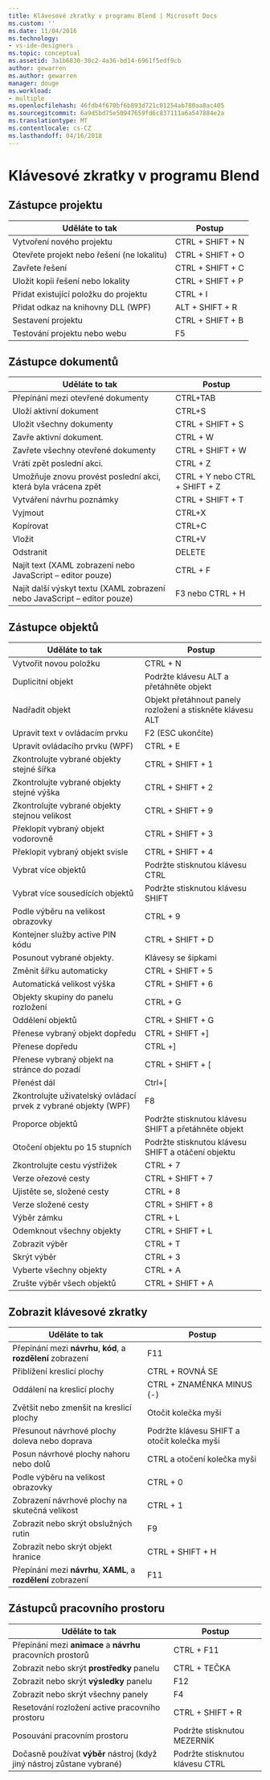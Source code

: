 ```yaml
---
title: Klávesové zkratky v programu Blend | Microsoft Docs
ms.custom: ''
ms.date: 11/04/2016
ms.technology:
- vs-ide-designers
ms.topic: conceptual
ms.assetid: 3a1b6830-30c2-4a36-bd14-6961f5edf9cb
author: gewarren
ms.author: gewarren
manager: douge
ms.workload:
- multiple
ms.openlocfilehash: 46fdb4f670bf6b893d721c01254ab780aa8ac405
ms.sourcegitcommit: 6a9d5bd75e50947659fd6c837111a6a547884e2a
ms.translationtype: MT
ms.contentlocale: cs-CZ
ms.lasthandoff: 04/16/2018
---
```

# <a name="keyboard-shortcuts-in-blend"></a>Klávesové zkratky v programu Blend
## <a name="project-shortcuts"></a>Zástupce projektu  
  
|Uděláte to tak|Postup|  
|----------------|-------------|  
|Vytvoření nového projektu|CTRL + SHIFT + N|  
|Otevřete projekt nebo řešení (ne lokalitu)|CTRL + SHIFT + O|  
|Zavřete řešení|CTRL + SHIFT + C|  
|Uložit kopii řešení nebo lokality|CTRL + SHIFT + P|  
|Přidat existující položku do projektu|CTRL + I|  
|Přidat odkaz na knihovny DLL (WPF)|ALT + SHIFT + R|  
|Sestavení projektu|CTRL + SHIFT + B|  
|Testování projektu nebo webu|F5|  
  
## <a name="document-shortcuts"></a>Zástupce dokumentů  
  
|Uděláte to tak|Postup|  
|----------------|-------------|  
|Přepínání mezi otevřené dokumenty|CTRL+TAB|  
|Uloží aktivní dokument|CTRL+S|  
|Uložit všechny dokumenty|CTRL + SHIFT + S|  
|Zavře aktivní dokument.|CTRL + W|  
|Zavřete všechny otevřené dokumenty|CTRL + SHIFT + W|  
|Vrátí zpět poslední akci.|CTRL + Z|  
|Umožňuje znovu provést poslední akci, která byla vrácena zpět|CTRL + Y nebo CTRL + SHIFT + Z|  
|Vytváření návrhu poznámky|CTRL + SHIFT + T|  
|Vyjmout|CTRL+X|  
|Kopírovat|CTRL+C|  
|Vložit|CTRL+V|  
|Odstranit|DELETE|  
|Najít text (XAML zobrazení nebo JavaScript – editor pouze)|CTRL + F|  
|Najít další výskyt textu (XAML zobrazení nebo JavaScript – editor pouze)|F3 nebo CTRL + H|  
  
## <a name="object-shortcuts"></a>Zástupce objektů  
  
|Uděláte to tak|Postup|  
|----------------|-------------|  
|Vytvořit novou položku|CTRL + N|  
|Duplicitní objekt|Podržte klávesu ALT a přetáhněte objekt|  
|Nadřadit objekt|Objekt přetáhnout panely rozložení a stiskněte klávesu ALT|  
|Upravit text v ovládacím prvku|F2 (ESC ukončíte)|  
|Upravit ovládacího prvku (WPF)|CTRL + E|  
|Zkontrolujte vybrané objekty stejné šířka|CTRL + SHIFT + 1|  
|Zkontrolujte vybrané objekty stejné výška|CTRL + SHIFT + 2|  
|Zkontrolujte vybrané objekty stejnou velikost|CTRL + SHIFT + 9|  
|Překlopit vybraný objekt vodorovně|CTRL + SHIFT + 3|  
|Překlopit vybraný objekt svisle|CTRL + SHIFT + 4|  
|Vybrat více objektů|Podržte stisknutou klávesu CTRL|  
|Vybrat více sousedících objektů|Podržte stisknutou klávesu SHIFT|  
|Podle výběru na velikost obrazovky|CTRL + 9|  
|Kontejner služby active PIN kódu|CTRL + SHIFT + D|  
|Posunout vybrané objekty.|Klávesy se šipkami|  
|Změnit šířku automaticky|CTRL + SHIFT + 5|  
|Automatická velikost výška|CTRL + SHIFT + 6|  
|Objekty skupiny do panelu rozložení|CTRL + G|  
|Oddělení objektů|CTRL + SHIFT + G|  
|Přenese vybraný objekt dopředu|CTRL + SHIFT +]|  
|Přenese dopředu|CTRL +]|  
|Přenese vybraný objekt na stránce do pozadí|CTRL + SHIFT + [|  
|Přenést dál|Ctrl+[|  
|Zkontrolujte uživatelský ovládací prvek z vybrané objekty (WPF)|F8|  
|Proporce objektů|Podržte stisknutou klávesu SHIFT a přetáhněte objekt|  
|Otočení objektu po 15 stupních|Podržte stisknutou klávesu SHIFT a otáčení objektu|  
|Zkontrolujte cestu výstřižek|CTRL + 7|  
|Verze ořezové cesty|CTRL + SHIFT + 7|  
|Ujistěte se, složené cesty|CTRL + 8|  
|Verze složené cesty|CTRL + SHIFT + 8|  
|Výběr zámku|CTRL + L|  
|Odemknout všechny objekty|CTRL + SHIFT + L|  
|Zobrazit výběr|CTRL + T|  
|Skrýt výběr|CTRL + 3|  
|Vyberte všechny objekty|CTRL + A|  
|Zrušte výběr všech objektů|CTRL + SHIFT + A|  
  
## <a name="view-shortcuts"></a>Zobrazit klávesové zkratky  
  
|Uděláte to tak|Postup|  
|----------------|-------------|  
|Přepínání mezi **návrhu**, **kód**, a **rozdělení** zobrazení|F11|  
|Přiblížení kreslicí plochy|CTRL + ROVNÁ SE|  
|Oddálení na kreslicí plochy|CTRL + ZNAMÉNKA MINUS (-)|  
|Zvětšit nebo zmenšit na kreslicí plochy|Otočit kolečka myši|  
|Přesunout návrhové plochy doleva nebo doprava|Podržte klávesu SHIFT a otočit kolečka myši|  
|Posun návrhové plochy nahoru nebo dolů|CTRL a otočení kolečka myši|  
|Podle výběru na velikost obrazovky|CTRL + 0|  
|Zobrazení návrhové plochy na skutečná velikost|CTRL + 1|  
|Zobrazit nebo skrýt obslužných rutin|F9|  
|Zobrazit nebo skrýt objekt hranice|CTRL + SHIFT + H|  
|Přepínání mezi **návrhu**, **XAML**, a **rozdělení** zobrazení|F11|  
  
## <a name="workspace-shortcuts"></a>Zástupců pracovního prostoru  
  
|Uděláte to tak|Postup|  
|----------------|-------------|  
|Přepínání mezi **animace** a **návrhu** pracovních prostorů|CTRL + F11|  
|Zobrazit nebo skrýt **prostředky** panelu|CTRL + TEČKA|  
|Zobrazit nebo skrýt **výsledky** panelu|F12|  
|Zobrazit nebo skrýt všechny panely|F4|  
|Resetování rozložení active pracovního prostoru|CTRL + SHIFT + R|  
|Posouvání pracovním prostoru|Podržte stisknutou MEZERNÍK|  
|Dočasně používat **výběr** nástroj (když jiný nástroj zůstane vybrané)|Podržte stisknutou klávesu CTRL|